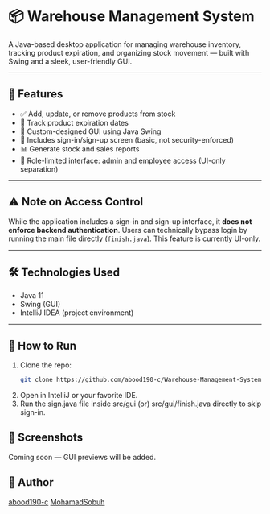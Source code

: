 # 📦 Warehouse Management System

A Java-based desktop application for managing warehouse inventory, tracking product expiration, and organizing stock movement — built with Swing and a sleek, user-friendly GUI.

---

## 🚀 Features

- ✅ Add, update, or remove products from stock
- 📆 Track product expiration dates
- 🧾 Custom-designed GUI using Java Swing
- 🔐 Includes sign-in/sign-up screen (basic, not security-enforced)
- 📊 Generate stock and sales reports
- 🧍 Role-limited interface: admin and employee access (UI-only separation)

---

## ⚠️ Note on Access Control

While the application includes a sign-in and sign-up interface, it **does not enforce backend authentication**. Users can technically bypass login by running the main file directly (`finish.java`). This feature is currently UI-only.

---

## 🛠️ Technologies Used

- Java 11
- Swing (GUI)
- IntelliJ IDEA (project environment)

---

## 🧪 How to Run

1. Clone the repo:
   ```bash
   git clone https://github.com/abood190-c/Warehouse-Management-System.git
2. Open in IntelliJ or your favorite IDE.
3. Run the sign.java file inside src/gui (or) src/gui/finish.java directly to skip sign-in.

## 📸 Screenshots
Coming soon — GUI previews will be added.

## 👤 Author
[abood190-c](https://github.com/abood190-c)
[MohamadSobuh](https://github.com/MohamadSobuh)
